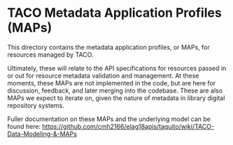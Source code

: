 # TACO Metadata Application Profiles (MAPs)

This directory contains the metadata application profiles, or MAPs, for resources managed by TACO.

Ultimately, these will relate to the API specifications for resources passed in or out for resource metadata validation and management. At these moments, these MAPs are not implemented in the code, but are here for discussion, feedback, and later merging into the codebase. These are also MAPs we expect to iterate on, given the nature of metadata in library digital repository systems.

Fuller documentation on these MAPs and the underlying model can be found here: https://github.com/cmh2166/elag18apis/taquito/wiki/TACO-Data-Modeling-&-MAPs
